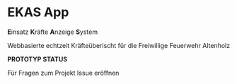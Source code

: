 # EKAS App

**E**insatz **K**räfte **A**nzeige **S**ystem

Webbasierte echtzeit Kräfteüberischt für die Freiwillige Feuerwehr Altenholz

**PROTOTYP STATUS**

Für Fragen zum Projekt Issue eröffnen

